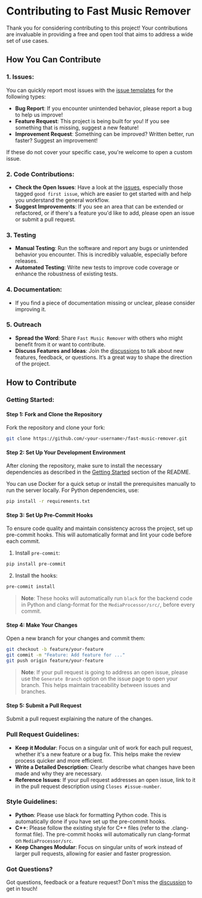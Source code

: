 # Contributing to Fast Music Remover

Thank you for considering contributing to this project! Your contributions are invaluable in providing a free and open tool that aims to address a wide set of use cases.

## How You Can Contribute

### 1. Issues:
You can quickly report most issues with the [issue templates](https://github.com/omeryusufyagci/fast-music-remover/issues/new/choose) for the following types:
* **Bug Report**: If you encounter unintended behavior, please report a bug to help us improve!
* **Feature Request**: This project is being built for you! If you see something that is missing, suggest a new feature!
* **Improvement Request**: Something can be improved? Written better, run faster? Suggest an improvement!

If these do not cover your specific case, you're welcome to open a custom issue.

### 2. Code Contributions:
* **Check the Open Issues**: Have a look at the [issues](https://github.com/omeryusufyagci/fast-music-remover/issues), especially those tagged `good first issue`, which are easier to get started with and help you understand the general workflow. 
* **Suggest Improvements**: If you see an area that can be extended or refactored, or if there's a feature you'd like to add, please open an issue or submit a pull request.

### 3. Testing
* **Manual Testing**: Run the software and report any bugs or unintended behavior you encounter. This is incredibly valuable, especially before releases.
* **Automated Testing**: Write new tests to improve code coverage or enhance the robustness of existing tests.

### 4. Documentation:
* If you find a piece of documentation missing or unclear, please consider improving it.

### 5. Outreach
* **Spread the Word**: Share `Fast Music Remover` with others who might benefit from it or want to contribute.
* **Discuss Features and Ideas**: Join the [discussions](https://github.com/omeryusufyagci/fast-music-remover/discussions) to talk about new features, feedback, or questions. It’s a great way to shape the direction of the project.

## How to Contribute

### Getting Started:

#### Step 1: Fork and Clone the Repository

Fork the repository and clone your fork:
```sh
git clone https://github.com/<your-username>/fast-music-remover.git
```
#### Step 2: Set Up Your Development Environment

After cloning the repository, make sure to install the necessary dependencies as described in the [Getting Started](README.md#getting-started) section of the README.

You can use Docker for a quick setup or install the prerequisites manually to run the server locally. For Python dependencies, use:

```sh
pip install -r requirements.txt
```
#### Step 3: Set Up Pre-Commit Hooks

To ensure code quality and maintain consistency across the project, set up pre-commit hooks. This will automatically format and lint your code before each commit.

1. Install `pre-commit`:
```sh
pip install pre-commit
```
2. Install the hooks:
```sh
pre-commit install
```

> **Note**: These hooks will automatically run `black` for the backend code in Python and clang-format for the `MediaProcessor/src/`, before every commit.

#### Step 4: Make Your Changes
Open a new branch for your changes and commit them:
```sh
git checkout -b feature/your-feature
git commit -m "Feature: Add feature for ..."
git push origin feature/your-feature
```
> **Note**: If your pull request is going to address an open issue, please use the `Generate Branch` option on the issue page to open your branch. This helps maintain traceability between issues and branches.

#### Step 5: Submit a Pull Request

Submit a pull request explaining the nature of the changes. 

### Pull Request Guidelines:
* **Keep it Modular**: Focus on a singular unit of work for each pull request, whether it's a new feature or a bug fix. This helps make the review process quicker and more efficient.
* **Write a Detailed Description**: Clearly describe what changes have been made and why they are necessary.
* **Reference Issues**: If your pull request addresses an open issue, link to it in the pull request description using `Closes #issue-number`.

### Style Guidelines:
- **Python**: Please use black for formatting Python code. This is automatically done if you have set up the pre-commit hooks.
- **C++**: Please follow the existing style for C++ files (refer to the .clang-format file). The pre-commit hooks will automatically run clang-format on `MediaProcessor/src`.
- **Keep Changes Modular**: Focus on singular units of work instead of larger pull requests, allowing for easier and faster progression.

### Got Questions?
Got questions, feedback or a feature request? Don't miss the [discussion](https://github.com/omeryusufyagci/fast-music-remover/discussions) to get in touch!